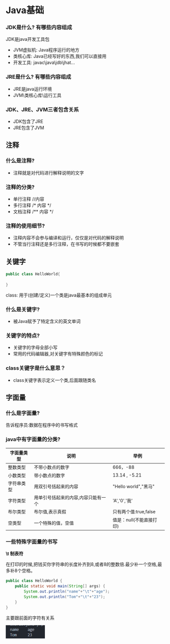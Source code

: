 # Java基础

### JDK是什么? 有哪些内容组成

JDK是java开发工具包

- JVM虚拟机: Java程序运行的地方
- 类核心库: Java已经写好的东西,我们可以直接用
- 开发工具: javac\java\jdb\jhat...

### JRE是什么? 有哪些内容组成

- JRE是java运行环境
- JVM\类核心库\运行工具

### JDK、JRE、JVM三者包含关系

- JDK包含了JRE
- JRE包含了JVM



## 注释

### 什么是注释?

- 注释就是对代码进行解释说明的文字

### 注释的分类?

- 单行注释      //内容
- 多行注释      /* 内容 */
- 文档注释     /** 内容  */

### 注释的使用细节?

- 注释内容不会参与编译和运行，仅仅是对代码的解释说明
- 不管当行注释还是多行注释，在书写的时候都不要嵌套



## 关键字

```java
public class HelloWorld{
    
}
```

class: 用于(创建/定义)一个类是java最基本的组成单元



### 什么是关键字?

- 被Java赋予了特定含义的英文单词

### 关键字的特点?

- 关键字的字母全部小写
- 常用的代码编辑器,对关键字有特殊颜色的标记

### class关键字是什么意思？

- class关键字表示定义一个类,后面跟随类名



## 字面量

### 什么是字面量?

告诉程序员:数据在程序中的书写格式

### java中有字面量的分类?

| 字面量类型 | 说明                                | 举例                     |
| ---------- | ----------------------------------- | ------------------------ |
| 整数类型   | 不带小数点的数字                    | 666，-88                 |
| 小数类型   | 带小数点的数字                      | 13.14 ,  -5.21           |
| 字符串类型 | 用双引号括起来的内容                | "Hello world","黑马"     |
| 字符类型   | 用单引号括起来的内容,内容只能有一个 | 'A','0','我'             |
| 布尔类型   | 布尔值,表示真假                     | 只有两个值:true,false    |
| 空类型     | 一个特殊的值，空值                  | 值是：null(不能直接打印) |

### 一些特殊字面量的书写

**\t 制表符**

在打印的时候,把钱买你字符串的长度补齐到8,或者8的整数倍.最少补一个空格,最多补8个空格。

```java
public class HelloWorld {
    public static void main(String[] args) {
        System.out.println("name"+"\t"+"age");
        System.out.println("Tom"+"\t"+"23");
    }
}
```

主要跟前面的字符有关系

![img](./Java%E5%9F%BA%E7%A1%80.assets/1724142889041-a050f72d-20ce-4dc2-90cf-2723f22c827d.png)

